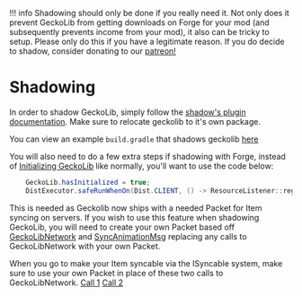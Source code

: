 !!! info
    Shadowing should only be done if you really need it. Not only does it prevent GeckoLib from getting downloads on Forge for your mod (and subsequently prevents income from your mod), it also can be tricky to setup. Please only do this if you have a legitimate reason. If you do decide to shadow, consider donating to our [patreon!](https://www.patreon.com/geckosmods) 
    
# Shadowing

In order to shadow GeckoLib, simply follow the [shadow's plugin documentation](https://imperceptiblethoughts.com/shadow/introduction/). Make sure to relocate geckolib to it's own package.

You can view an example `build.gradle` that shadows geckolib [here](https://github.com/Heroes-United/HeroesUnited/blob/faa76bd184959f4616037b38ceda1201f66a919c/build.gradle#L85-L87)

You will also need to do a few extra steps if shadowing with Forge, instead of [Initializing GeckoLib](https://geckolib.com/en/latest/3.0.0/) like normally, you'll want to use the code below:
```java
    GeckoLib.hasInitialized = true;
    DistExecutor.safeRunWhenOn(Dist.CLIENT, () -> ResourceListener::registerReloadListener);
```
This is needed as Geckolib now ships with a needed Packet for Item syncing on servers. If you wish to use this feature when shadowing GeckoLib, you will need to create your own Packet based off [GeckoLibNetwork](https://github.com/bernie-g/geckolib/blob/1.16/src/main/java/software/bernie/geckolib3/network/GeckoLibNetwork.java) and [SyncAnimationMsg](https://github.com/bernie-g/geckolib/blob/62137dd37927a3cfe6264499e9c0449afe8ed21f/src/main/java/software/bernie/geckolib3/network/messages/SyncAnimationMsg.java) replacing any calls to GeckoLibNetwork with your own Packet.

When you go to make your Item syncable via the ISyncable system, make sure to use your own Packet in place of these two calls to GeckoLibNetwork.
[Call 1](https://github.com/bernie-g/geckolib/blob/62137dd37927a3cfe6264499e9c0449afe8ed21f/src/main/java/software/bernie/example/item/PistolItem.java#L43)
[Call 2](https://github.com/bernie-g/geckolib/blob/62137dd37927a3cfe6264499e9c0449afe8ed21f/src/main/java/software/bernie/example/item/PistolItem.java#L69)
